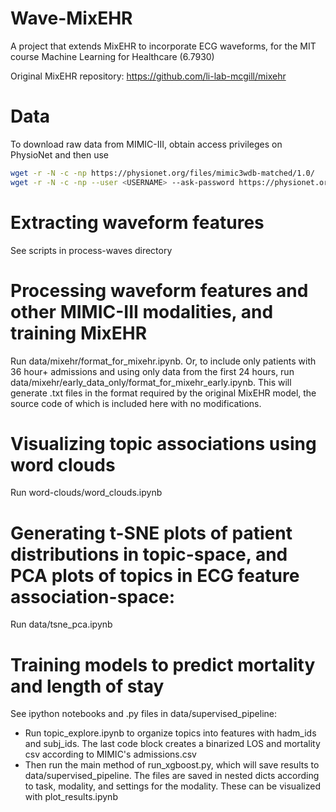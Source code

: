 # Wave-MixEHR
A project that extends MixEHR to incorporate ECG waveforms, for the MIT course Machine Learning for Healthcare (6.7930)

Original MixEHR repository: https://github.com/li-lab-mcgill/mixehr

# Data
To download raw data from MIMIC-III, obtain access privileges on PhysioNet and then use
```bash
wget -r -N -c -np https://physionet.org/files/mimic3wdb-matched/1.0/
wget -r -N -c -np --user <USERNAME> --ask-password https://physionet.org/files/mimiciii/1.4/
```

# Extracting waveform features
See scripts in process-waves directory

# Processing waveform features and other MIMIC-III modalities, and training MixEHR
Run data/mixehr/format_for_mixehr.ipynb. Or, to include only patients with 36 hour+ admissions and using only data from the first 24 hours, run data/mixehr/early_data_only/format_for_mixehr_early.ipynb. This will generate .txt files in the format required by the original MixEHR model, the source code of which is included here with no modifications. 

# Visualizing topic associations using word clouds
Run word-clouds/word_clouds.ipynb

# Generating t-SNE plots of patient distributions in topic-space, and PCA plots of topics in ECG feature association-space: 
Run data/tsne_pca.ipynb

# Training models to predict mortality and length of stay
See ipython notebooks and .py files in data/supervised_pipeline:
* Run topic_explore.ipynb to organize topics into features with hadm_ids and subj_ids. The last code block creates a binarized LOS and mortality csv according to MIMIC's admissions.csv
* Then run the main method of run_xgboost.py, which will save results to data/supervised_pipeline. The files are saved in nested dicts according to task, modality, and settings for the modality. These can be visualized with plot_results.ipynb
